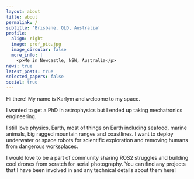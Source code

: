 ```yaml
---
layout: about
title: about
permalink: /
subtitle: 'Brisbane, QLD, Australia'
profile:
  align: right
  image: prof_pic.jpg
  image_circular: false
  more_info: |
    <p>Me in Newcastle, NSW, Australia</p>
news: true
latest_posts: true
selected_papers: false
social: true
---
```


Hi there! My name is Karlym and welcome to my space. 


I wanted to get a PhD in astrophysics but I ended up taking mechatronics engineering.

I still love physics, Earth, most of things on Earth including seafood, marine animals, big ragged mountain ranges and coastlines.
I want to deploy underwater or space robots for scientific exploration and removing humans from dangerous worksplaces.

I would love to be a part of community sharing ROS2 struggles and building cool drones from scratch for aerial photography. You can find any projects that I have been involved in and any technical details about them here!

